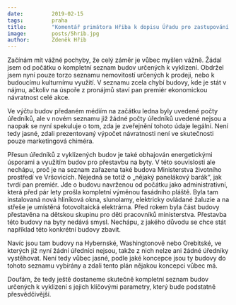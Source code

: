 ```yaml
---
date:         2019-02-15
tags:         praha
title:        "Komentář primátora Hřiba k dopisu Úřadu pro zastupování státu ve věcech majetkových."
image: 	      posts/5hrib.jpg
author:       Zdeněk Hřib
---
```


Začínám mít vážné pochyby, že celý záměr je vůbec myšlen vážně. Žádal jsem od počátku o kompletní seznam budov určených k vyklizení. Obdržel jsem nyní pouze torzo seznamu nemovitostí určených k prodeji, nebo k budoucímu kulturnímu využití. V seznamu zcela chybí budovy, kde je stát v nájmu, ačkoliv na úspoře z pronájmů staví pan premiér ekonomickou návratnost celé akce.

Ve výčtu budov předaném médiím na začátku ledna byly uvedené počty úředníků, ale v novém seznamu již žádné počty úředníků uvedené nejsou a naopak se nyní spekuluje o tom, zda je zveřejnění tohoto údaje legální. Není tedy jasné, zdali prezentovaný výpočet návratnosti není ve skutečnosti pouze marketingová chiméra.

Přesun úředníků z vyklízených budov je také obhajován energetickými úsporami a využitím budov pro přestavbu na byty. V této souvislosti ale nechápu, proč je na seznam zařazena také budova Ministerstva životního prostředí ve Vršovicích. Nejedná se totiž o „nějaký panelákový barák“, jak tvrdí pan premiér. Jde o budovu navrženou od počátku jako administrativní, která před pár lety prošla kompletní výměnou fasádního pláště. Byla tam instalovaná nová hliníková okna, slunolamy, elektricky ovládané žaluzie a na střeše je umístěná fotovoltaická elektrárna. Před rokem byla část budovy přestavěna na dětskou skupinu pro děti pracovníků ministerstva. Přestavba této budovy na byty nedává smysl. Nechápu, z jakého důvodu se chce stát například této konkrétní budovy zbavit.

Navíc jsou tam budovy na Hybernské, Washingtonově nebo Orebitské, ve kterých již nyní žádní úředníci nejsou, takže z nich nelze ani žádné úředníky vystěhovat. Není tedy vůbec jasné, podle jaké koncepce jsou ty budovy do tohoto seznamu vybírány a zdali tento plán nějakou koncepci vůbec má.

Doufám, že tedy ještě dostaneme skutečně kompletní seznam budov určených k vyklizení s jejich klíčovými parametry, který bude podstatně přesvědčivější.

 
